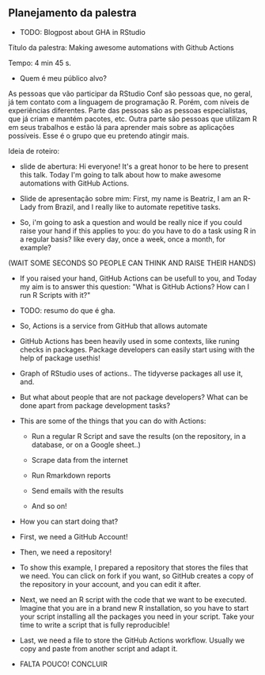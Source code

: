 ## Planejamento da palestra

- TODO: Blogpost about GHA in RStudio

Título da palestra: Making awesome automations with Github Actions

Tempo: 4 min 45 s.

- Quem é meu público alvo?

As pessoas que vão participar da RStudio Conf são pessoas que, no geral, já tem contato com a linguagem de programação R. Porém, com níveis de experiências diferentes. Parte das pessoas são as pessoas especialistas, que já criam e mantém pacotes, etc. Outra parte são pessoas que utilizam R em seus trabalhos e estão lá para aprender mais sobre as  aplicações possíveis. Esse é o grupo que eu pretendo atingir mais.




Ideia de roteiro:

- slide de abertura: Hi everyone! It's a great honor to be here to present this talk. Today I'm going to talk about how to make awesome automations with GitHub Actions.

- Slide de apresentação sobre mim: First,  my name is Beatriz, I am an R-Lady from Brazil, and I really like to automate repetitive tasks.


- So, i'm going to ask a question and would be really nice if you could raise your hand if this applies to you:  do you have to do a task using R in a regular basis? like every day, once a week, once a month, for example?

(WAIT SOME SECONDS SO PEOPLE CAN THINK AND RAISE THEIR HANDS)

- If you raised your hand, GitHub Actions can be usefull to you, and Today my aim is to answer this question: "What is GitHub Actions? How can I run R Scripts with it?"


- TODO: resumo do que é gha.

- So, Actions is a service from GitHub that allows automate 


- GitHub Actions has been heavily used in some contexts, like runing checks in packages.  Package developers can easily start using  with the help of package usethis!

- Graph of RStudio uses of actions.. The tidyverse packages all use it, and.


- But what about people that are not package developers? What can be done apart from package development tasks? 


- This are some of the things that you can do with Actions:

  - Run a regular R Script and save the results (on the repository, in a database, or on a Google sheet..)

  - Scrape data from the internet
  
  - Run Rmarkdown reports
  
  - Send emails with the results
  
  - And so on!


  

- How you can start doing that?

- First, we need a GitHub Account! 

- Then, we need a repository!


- To show this example, I prepared a repository that stores the files that we need. You can click on fork if you want, so GitHub creates a copy of the repository in your account, and you can edit it after.

- Next, we need an R script with the code that we want to be executed. Imagine that you are in a brand new R installation, so you have to start your script installing all the packages you need in your script. Take your time to write a script that is fully reproducible!


- Last, we need a file to store the GitHub Actions workflow. Usually we copy and paste from another script and adapt it.

- FALTA POUCO! CONCLUIR









